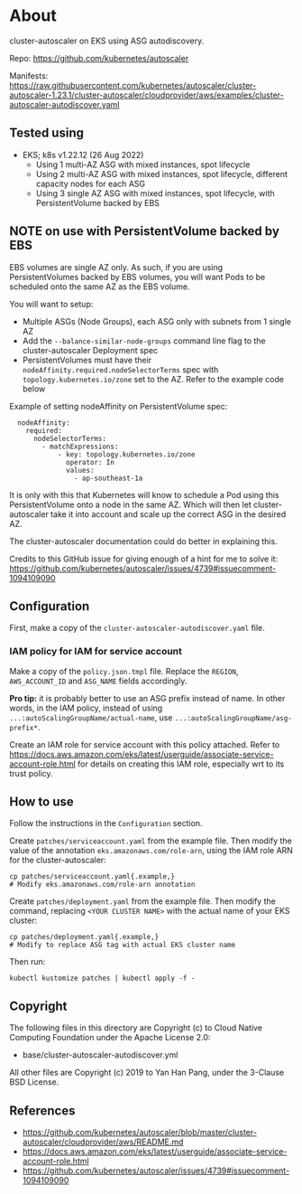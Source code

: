 # About

cluster-autoscaler on EKS using ASG autodiscovery.

Repo: https://github.com/kubernetes/autoscaler

Manifests: https://raw.githubusercontent.com/kubernetes/autoscaler/cluster-autoscaler-1.23.1/cluster-autoscaler/cloudprovider/aws/examples/cluster-autoscaler-autodiscover.yaml


## Tested using

- EKS; k8s v1.22.12 (26 Aug 2022)
  - Using 1 multi-AZ ASG with mixed instances, spot lifecycle
  - Using 2 multi-AZ ASG with mixed instances, spot lifecycle, different capacity nodes for each ASG
  - Using 3 single AZ ASG with mixed instances, spot lifecycle, with PersistentVolume backed by EBS


## NOTE on use with PersistentVolume backed by EBS

EBS volumes are single AZ only. As such, if you are using PersistentVolumes backed by EBS volumes, you will want Pods to be scheduled onto the same AZ as the EBS volume.

You will want to setup:

- Multiple ASGs (Node Groups), each ASG only with subnets from 1 single AZ
- Add the `--balance-similar-node-groups` command line flag to the cluster-autoscaler Deployment spec
- PersistentVolumes must have their `nodeAffinity.required.nodeSelectorTerms` spec with `topology.kubernetes.io/zone` set to the AZ. Refer to the example code below

Example of setting nodeAffinity on PersistentVolume spec:
```
  nodeAffinity:
    required:
      nodeSelectorTerms:
        - matchExpressions:
            - key: topology.kubernetes.io/zone
              operator: In
              values:
                - ap-southeast-1a
```

It is only with this that Kubernetes will know to schedule a Pod using this PersistentVolume onto a node in the same AZ. Which will then let cluster-autoscaler take it into account and scale up the correct ASG in the desired AZ.

The cluster-autoscaler documentation could do better in explaining this.

Credits to this GitHub issue for giving enough of a hint for me to solve it: https://github.com/kubernetes/autoscaler/issues/4739#issuecomment-1094109090


## Configuration

First, make a copy of the `cluster-autoscaler-autodiscover.yaml` file.

### IAM policy for IAM for service account

Make a copy of the `policy.json.tmpl` file. Replace the `REGION`, `AWS_ACCOUNT_ID` and `ASG_NAME` fields accordingly.

**Pro tip:** it is probably better to use an ASG prefix instead of name. In other words, in the IAM policy, instead of using `...:autoScalingGroupName/actual-name`, use `...:autoScalingGroupName/asg-prefix*`.

Create an IAM role for service account with this policy attached. Refer to https://docs.aws.amazon.com/eks/latest/userguide/associate-service-account-role.html for details on creating this IAM role, especially wrt to its trust policy.


## How to use

Follow the instructions in the `Configuration` section.

Create `patches/serviceaccount.yaml` from the example file. Then modify the value of the annotation `eks.amazonaws.com/role-arn`, using the IAM role ARN for the cluster-autoscaler:
```
cp patches/serviceaccount.yaml{.example,}
# Modify eks.amazonaws.com/role-arn annotation
```

Create `patches/deployment.yaml` from the example file. Then modify the command, replacing `<YOUR CLUSTER NAME>` with the actual name of your EKS cluster:
```
cp patches/deployment.yaml{.example,}
# Modify to replace ASG tag with actual EKS cluster name
```

Then run:
```
kubectl kustomize patches | kubectl apply -f -
```


## Copyright

The following files in this directory are Copyright (c) to Cloud Native Computing Foundation under the Apache License 2.0:

- base/cluster-autoscaler-autodiscover.yml

All other files are Copyright (c) 2019 to Yan Han Pang, under the 3-Clause BSD License.


## References

- https://github.com/kubernetes/autoscaler/blob/master/cluster-autoscaler/cloudprovider/aws/README.md
- https://docs.aws.amazon.com/eks/latest/userguide/associate-service-account-role.html
- https://github.com/kubernetes/autoscaler/issues/4739#issuecomment-1094109090

